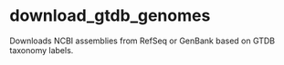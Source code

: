 # download_gtdb_genomes
Downloads NCBI assemblies from RefSeq or GenBank based on GTDB taxonomy labels.
